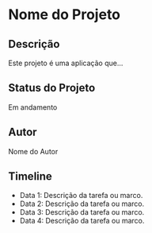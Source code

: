 <h1>Nome do Projeto</h1>

<h2>Descrição</h2>
<p>Este projeto é uma aplicação que...</p>

<h2>Status do Projeto</h2>
<p class="status">Em andamento</p>

<h2>Autor</h2>
<p>Nome do Autor</p>

<h2>Timeline</h2>
<ul class="timeline">
    <li>Data 1: Descrição da tarefa ou marco.</li>
    <li>Data 2: Descrição da tarefa ou marco.</li>
    <li>Data 3: Descrição da tarefa ou marco.</li>
    <li>Data 4: Descrição da tarefa ou marco.</li>
</ul>

